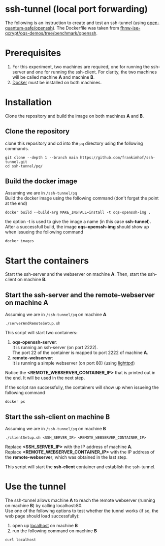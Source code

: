 # ssh-tunnel (local port forwarding)
The following is an instruction to create and test an ssh-tunnel (using [open-quantum-safe/openssh](https://github.com/open-quantum-safe/openssh)).
The Dockerfile was taken from [fhnw-ise-qcrypt/oqs-demos/tree/benchmark/openssh](https://github.com/fhnw-ise-qcrypt/oqs-demos/tree/main/openssh).

# Prerequisites
1. For this experiment, two machines are required, one for running the ssh-server and one for running the ssh-client. For clarity, the two machines will be called machine **A** and machine **B**.
2. [Docker](https://www.docker.com/) must be installed on both machines.

# Installation
Clone the repository and build the image on both machines **A** and **B**.
## Clone the repository
clone this repository and cd into the `pq` directory using the following commands.
```
git clone --depth 1 --branch main https://github.com/frankimhof/ssh-tunnel.git
cd ssh-tunnel/pq/
```

## Build the docker image
Assuming we are in `/ssh-tunnel/pq`\
Build the docker image using the following command (don't forget the point at the end)
```
docker build --build-arg MAKE_INSTALL=install -t oqs-openssh-img .
```
the option -t is used to give the image a name (in this case **ssh-tunnel**).\
After a successfull build, the image **oqs-openssh-img** should show up when issueing the following command
```
docker images
```

# Start the containers
Start the ssh-server and the webserver on machine **A**. Then, start the ssh-client on machine **B**.
## Start the ssh-server and the remote-webserver on machine A
Assuming we are in `/ssh-tunnel/pq` on machine **A**
```
./serverAndRemoteSetup.sh
```
This script will start two containers:
1. **oqs-openssh-server**:\
It is running an ssh-server (on port 2222).\
The port 22 of the container is mapped to port 2222 of machine **A**.
2. **remote-webserver**:\
It is running a simple webserver (on port 80) (using [lighttpd](https://www.lighttpd.net/))

Notice the **\<REMOTE\_WEBSERVER\_CONTAINER\_IP\>** that is printed out in the end. It will be used in the next step.

If the script ran successfully, the containers will show up when issueing the following command
```
docker ps
```

## Start the ssh-client on machine B
Assuming we are in `/ssh-tunnel/pq` on machine **B**
```
./clientSetup.sh <SSH_SERVER_IP> <REMOTE_WEBSERVER_CONTAINER_IP>
```
Replace **\<SSH\_SERVER\_IP\>** with the IP address of machine **A**.\
Replace **\<REMOTE\_WEBSERVER\_CONTAINER\_IP\>** with the IP address of the **remote-webserver**, which was obtained in the last step.

This script will start the **ssh-client** container and establish the ssh-tunnel.

# Use the tunnel
The ssh-tunnel allows machine **A** to reach the remote webserver (running on machine **B**) by calling localhost:80.\
Use one of the following options to test whether the tunnel works (if so, the web page should load successfully):
1. open up [localhost](http://localhost) on machine **B**
2. run the following command on machine **B**
```
curl localhost
```

